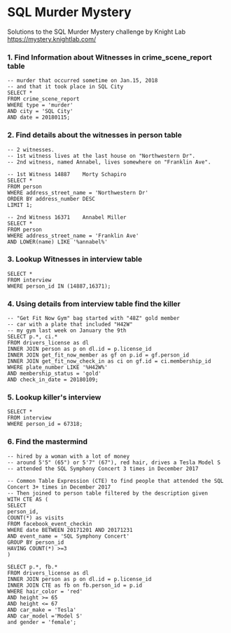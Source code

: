 # SQL Murder Mystery
Solutions to the SQL Murder Mystery challenge by Knight Lab https://mystery.knightlab.com/


### 1. Find Information about Witnesses in crime_scene_report table
```
-- ​murder​ that occurred sometime on ​Jan.15, 2018​ 
-- and that it took place in ​SQL City​
SELECT *
FROM crime_scene_report
WHERE type = 'murder'
AND city = 'SQL City'
AND date = 20180115;
```
  
### 2. Find details about the witnesses in person table 
```
-- 2 witnesses. 
-- 1st witness lives at the last house on "Northwestern Dr". 
-- 2nd witness, named Annabel, lives somewhere on "Franklin Ave".

-- 1st Witness 14887	Morty Schapiro
SELECT *
FROM person
WHERE address_street_name = 'Northwestern Dr'
ORDER BY address_number DESC
LIMIT 1;

-- 2nd Witness 16371	Annabel Miller
SELECT *
FROM person
WHERE address_street_name = 'Franklin Ave'
AND LOWER(name) LIKE '%annabel%'
```


### 3. Lookup Witnesses in interview table
```
SELECT *
FROM interview
WHERE person_id IN (14887,16371);
```

### 4. Using details from interview table find the killer
```
-- "Get Fit Now Gym" bag started with "48Z" gold member
-- car with a plate that included "H42W"
-- my gym last week on January the 9th
SELECT p.*, ci.*
FROM drivers_license as dl
INNER JOIN person as p on dl.id = p.license_id
INNER JOIN get_fit_now_member as gf on p.id = gf.person_id
INNER JOIN get_fit_now_check_in as ci on gf.id = ci.membership_id
WHERE plate_number LIKE '%H42W%'
AND membership_status = 'gold'
AND check_in_date = 20180109;
```

### 5. Lookup killer's interview
```
SELECT *
FROM interview
WHERE person_id = 67318;
```
  
### 6. Find the mastermind
```
-- hired by a woman with a lot of money
-- around 5'5" (65") or 5'7" (67"), red hair, drives a Tesla Model S
-- attended the SQL Symphony Concert 3 times in December 2017

-- Common Table Expression (CTE) to find people that attended the SQL Concert 3+ times in December 2017
-- Then joined to person table filtered by the description given
WITH CTE AS (
SELECT 
person_id,
COUNT(*) as visits
FROM facebook_event_checkin
WHERE date BETWEEN 20171201 AND 20171231
AND event_name = 'SQL Symphony Concert'
GROUP BY person_id
HAVING COUNT(*) >=3
)

SELECT p.*, fb.*
FROM drivers_license as dl
INNER JOIN person as p on dl.id = p.license_id
INNER JOIN CTE as fb on fb.person_id = p.id
WHERE hair_color = 'red'
AND height >= 65
AND height <= 67
AND car_make = 'Tesla'
AND car_model ='Model S' 
and gender = 'female';
```
